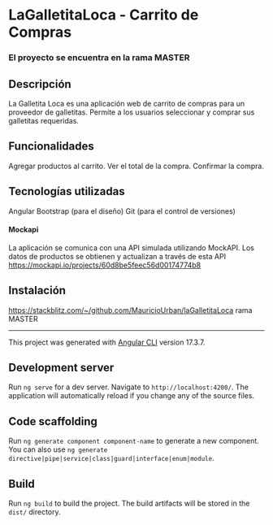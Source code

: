 # LaGalletitaLoca - Carrito de Compras

   ### El proyecto se encuentra en la rama MASTER


## Descripción
La Galletita Loca es una aplicación web de carrito de compras para un proveedor de galletitas. Permite a los usuarios seleccionar y comprar sus galletitas requeridas.

## Funcionalidades
Agregar productos al carrito.
Ver el total de la compra.
Confirmar la compra.

## Tecnologías utilizadas
Angular
Bootstrap (para el diseño)
Git (para el control de versiones)
#### Mockapi 
La aplicación se comunica con una API simulada utilizando MockAPI.
Los datos de productos se obtienen y actualizan a través de esta API
   https://mockapi.io/projects/60d8be5feec56d00174774b8

## Instalación
https://stackblitz.com/~/github.com/MauricioUrban/laGalletitaLoca
rama MASTER

-------------------------------------------------------------------------------------------------


This project was generated with [Angular CLI](https://github.com/angular/angular-cli) version 17.3.7.

## Development server

Run `ng serve` for a dev server. Navigate to `http://localhost:4200/`. The application will automatically reload if you change any of the source files.

## Code scaffolding

Run `ng generate component component-name` to generate a new component. You can also use `ng generate directive|pipe|service|class|guard|interface|enum|module`.

## Build

Run `ng build` to build the project. The build artifacts will be stored in the `dist/` directory.

